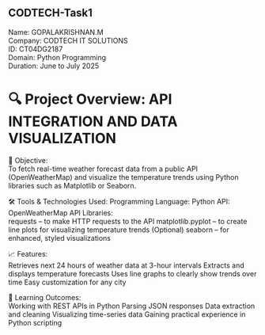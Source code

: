 ## CODTECH-Task1

Name: GOPALAKRISHNAN.M                                                            
Company: CODTECH IT SOLUTIONS                                             
ID: CT04DG2187                                                                      
Domain: Python Programming                                                        
Duration: June to July 2025                                                                       

# 🔍 Project Overview: API INTEGRATION AND DATA VISUALIZATION                                              

🎯 Objective:                                                                                                       
To fetch real-time weather forecast data from a public API (OpenWeatherMap) and visualize the temperature trends using Python libraries such as Matplotlib or Seaborn.

🛠️ Tools & Technologies Used:
Programming Language: Python
API: OpenWeatherMap API
Libraries:                                                                                                        
requests – to make HTTP requests to the API
matplotlib.pyplot – to create line plots for visualizing temperature trends
(Optional) seaborn – for enhanced, styled visualizations

📈 Features:                                                                                           
Retrieves next 24 hours of weather data at 3-hour intervals
Extracts and displays temperature forecasts
Uses line graphs to clearly show trends over time
Easy customization for any city

📌 Learning Outcomes:                                                                                 
Working with REST APIs in Python
Parsing JSON responses
Data extraction and cleaning
Visualizing time-series data
Gaining practical experience in Python scripting
